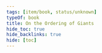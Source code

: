```yaml
---
tags: [item/book, status/unknown]
typeOf: book
title: On the Ordering of Giants
hide_toc: true
hide_backlinks: true
hide: [toc]
---
```

